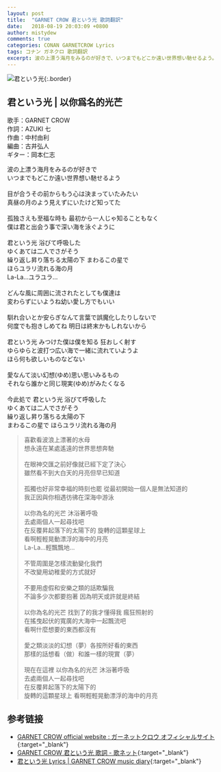 ```yaml
---
layout: post
title:  "GARNET CROW 君という光 歌詞翻訳"
date:   2018-08-19 20:03:09 +0800
author: mistydew
comments: true
categories: CONAN GARNETCROW Lyrics
tags: コナン ガネクロ 歌詞翻訳
excerpt: 波の上漂う海月をみるのが好きで、いつまでもどこか遠い世界想い馳せるよう。
---
```

![君という光](https://raw.githubusercontent.com/mistydew/gc2/master/cover/single/SG14_君という光.jpg){:.border}

## 君という光 | 以你爲名的光芒

歌手：GARNET CROW<br>
作詞：AZUKI 七<br>
作曲：中村由利<br>
編曲：古井弘人<br>
ギター：岡本仁志

<div class="lyric-original">
<p>
波の上漂う海月をみるのが好きで<br>
いつまでもどこか遠い世界想い馳せるよう<br>
<br>
目が合うその前からもう心は決まっていたみたい<br>
真昼の月のよう見えずにいたけど知ってた<br>
<br>
孤独さえも至福な時も 最初から一人じゃ知ることもなく<br>
僕は君と出会う事で深い海を泳ぐように<br>
<br>
君という光 浴びて呼吸した<br>
ゆくあては二人でさがそう<br>
繰り返し昇り落ちる太陽の下 まわるこの星で<br>
ほらユラリ流れる海の月<br>
La-La...ユラユラ…<br>
<br>
どんな風に周囲に流されたとしても僕達は<br>
変わらずにいようね幼い愛し方でもいい<br>
<br>
馴れ合いとか安らぎなんて言葉で誤魔化したりしないで<br>
何度でも抱きしめてね 明日は終末かもしれないから<br>
<br>
君という光 みつけた僕は僕を知る 狂おしく射す<br>
ゆらゆらと波打つ広い海で一緒に流れていようよ<br>
ほら何も欲しいものなどない<br>
<br>
愛なんて淡い幻想(ゆめ)思い思いみるもの<br>
それなら誰かと同じ現実(ゆめ)がみたくなる<br>
<br>
今此処で 君という光 浴びて呼吸した<br>
ゆくあては二人でさがそう<br>
繰り返し昇り落ちる太陽の下<br>
まわるこの星で ほらユラリ流れる海の月
</p>
</div>

<div class="lyric-translation">
<blockquote>
喜歡看波浪上漂著的水母<br>
想永遠在某處遙遠的世界思想奔馳<br>
<br>
在眼神交匯之前好像就已經下定了決心<br>
雖然看不到大白天的月亮但早已知道<br>
<br>
孤獨也好非常幸福的時刻也罷 從最初開始一個人是無法知道的<br>
我正因與你相遇彷彿在深海中游泳<br>
<br>
以你為名的光芒 沐浴著呼吸<br>
去處兩個人一起尋找吧<br>
在反覆昇起落下的太陽下的 旋轉的這顆星球上<br>
看啊輕輕晃動漂浮的海中的月亮<br>
La-La...輕飄飄地...<br>
<br>
不管周圍是怎樣流動變化我們<br>
不改變用幼稚愛的方式就好<br>
<br>
不要用虛假和安樂之類的話欺騙我<br>
不論多少次都要抱著 因為明天或許就是終結<br>
<br>
以你為名的光芒 找到了的我才懂得我 瘋狂照射的<br>
在搖曳起伏的寬廣的大海中一起飄流吧<br>
看啊什麼想要的東西都沒有<br>
<br>
愛之類淡淡的幻想（夢）各按所好看的東西<br>
那樣的話想看（做）和誰一樣的現實（夢）<br>
<br>
現在在這裡 以你為名的光芒 沐浴著呼吸<br>
去處兩個人一起尋找吧<br>
在反覆昇起落下的太陽下的<br>
旋轉的這顆星球上 看啊輕輕晃動漂浮的海中的月亮
</blockquote>
</div>

## 参考链接

* [GARNET CROW official website : ガーネットクロウ オフィシャルサイト](http://www.garnetcrow.com){:target="_blank"}
* [GARNET CROW 君という光 歌詞 - 歌ネット](https://www.uta-net.com/song/17804){:target="_blank"}
* [君という光 Lyrics \| GARNET CROW music diary](https://mistydew.github.io/gc/lyrics/original/君という光.html){:target="_blank"}
